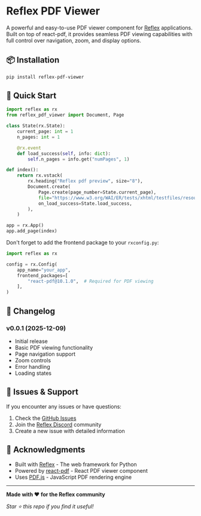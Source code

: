 # Reflex PDF Viewer
A powerful and easy-to-use PDF viewer component for [Reflex](https://reflex.dev) applications. Built on top of react-pdf, it provides seamless PDF viewing capabilities with full control over navigation, zoom, and display options.


## 📦 Installation

```bash
pip install reflex-pdf-viewer
```

## 🚀 Quick Start

```python
import reflex as rx
from reflex_pdf_viewer import Document, Page

class State(rx.State):
    current_page: int = 1
    n_pages: int = 1

    @rx.event
    def load_success(self, info: dict):
        self.n_pages = info.get("numPages", 1)

def index():
    return rx.vstack(
        rx.heading("Reflex pdf preview", size="8"),
        Document.create(
            Page.create(page_number=State.current_page),
            file="https://www.w3.org/WAI/ER/tests/xhtml/testfiles/resources/pdf/dummy.pdf",
            on_load_success=State.load_success,
        ),
    )

app = rx.App()
app.add_page(index)
```

Don't forget to add the frontend package to your `rxconfig.py`:

```python
import reflex as rx

config = rx.Config(
    app_name="your_app",
    frontend_packages=[
        "react-pdf@10.1.0",  # Required for PDF viewing
    ],
)
```

## 📝 Changelog

### v0.0.1 (2025-12-09)
- Initial release
- Basic PDF viewing functionality
- Page navigation support
- Zoom controls
- Error handling
- Loading states

## 🐛 Issues & Support

If you encounter any issues or have questions:

1. Check the [GitHub Issues](https://github.com/codeplugtech/reflex-pdf-viewer/issues)
2. Join the [Reflex Discord](https://discord.com/channels/1029853095527727165) community
3. Create a new issue with detailed information


## 🙏 Acknowledgments

- Built with [Reflex](https://reflexhttps://github.com/reflex-dev/reflex) - The web framework for Python
- Powered by [react-pdf](https://github.com/wojtekmaj/react-pdfhttps://www.npmjs.com/package/react-pdf) - React PDF viewer component
- Uses [PDF.js](https://github.com/mozilla/pdf.jshttps://mozilla.github.io/pdf.js/) - JavaScript PDF rendering engine

---

**Made with ❤️ for the Reflex community**

*Star ⭐ this repo if you find it useful!*
